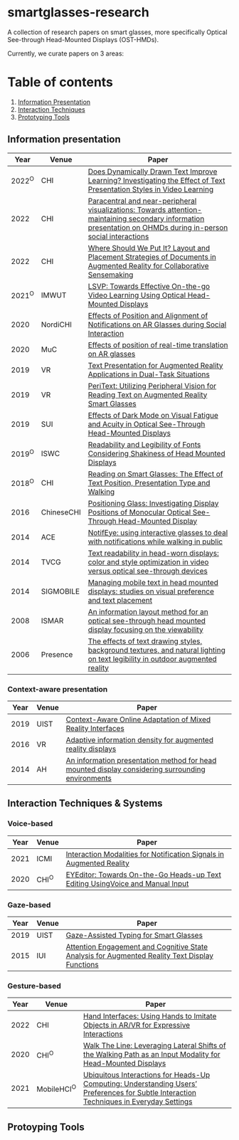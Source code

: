# smartglasses-research
A collection of research papers on smart glasses, more specifically Optical See-through Head-Mounted Displays (OST-HMDs). 

Currently, we curate papers on 3 areas:

# Table of contents
1. [Information Presentation](#design)
2. [Interaction Techniques](#interaction)
3. [Prototyping Tools](#prototype)

## Information presentation <a name="design"></a>

| Year | Venue | Paper                                                                                                                                                            |
|------|-------|------------------------------------------------------------------------------------------------------------------------------------------------------------------|
| 2022<sup>O</sup> | CHI   | [Does Dynamically Drawn Text Improve Learning? Investigating the Effect of Text Presentation Styles in Video Learning](https://doi.org/10.1145/3491102.3517499)  |
| 2022 | CHI   | [Paracentral and near-peripheral visualizations: Towards attention-maintaining secondary information presentation on OHMDs during in-person social interactions](https://doi.org/10.1145/3491102.3502127)  |
| 2022 | CHI   | [Where Should We Put It? Layout and Placement Strategies of Documents in Augmented Reality for Collaborative Sensemaking](https://doi.org/10.1145/3491102.3501946)  |
| 2021<sup>O</sup>  | IMWUT | [LSVP: Towards Effective On-the-go Video Learning Using Optical Head-Mounted Displays](https://doi.org/10.1145/3448118)                                          |
| 2020 | NordiCHI   | [Effects of Position and Alignment of Notifications on AR Glasses during Social Interaction](https://doi.org/10.1145/3419249.3420095)                       |
| 2020 | MuC   		| [Effects of position of real-time translation on AR glasses](https://doi.org/10.1145/3404983.3405523)                       |
| 2019 | VR   		| [Text Presentation for Augmented Reality Applications in Dual-Task Situations](https://doi.org/10.1109/VR.2019.8797992)                             |
| 2019 | VR   		| [PeriText: Utilizing Peripheral Vision for Reading Text on Augmented Reality Smart Glasses](https://doi.org/10.1109/VR.2019.8798065)                             |
| 2019 | SUI   		| [Effects of Dark Mode on Visual Fatigue and Acuity in Optical See-Through Head-Mounted Displays](https://doi.org/10.1145/3357251.3357584)                             |
| 2019<sup>O</sup> | ISWC   	| [Readability and Legibility of Fonts Considering Shakiness of Head Mounted Displays](https://doi.org/10.1145/3341163.3347748)                             |
| 2018<sup>O</sup> | CHI   		| [Reading on Smart Glasses: The Effect of Text Position, Presentation Type and Walking](https://doi.org/10.1145/3173574.3173619)                             |
| 2016 | ChineseCHI | [Positioning Glass: Investigating Display Positions of Monocular Optical See-Through Head-Mounted Display](https://doi.org/10.1145/2948708.2948713)          |
| 2014 | ACE 		| [NotifEye: using interactive glasses to deal with notifications while walking in public](https://doi.org/10.1145/2663806.2663824)    |
| 2014 | TVCG 		| [Text readability in head-worn displays: color and style optimization in video versus optical see-through devices](https://doi.org/10.1109/TVCG.2013.86)    |
| 2014 | SIGMOBILE 	| [Managing mobile text in head mounted displays: studies on visual preference and text placement](https://doi.org/10.1145/2636242.2636246)    |
| 2008 | ISMAR 		| [An information layout method for an optical see-through head mounted display focusing on the viewability](https://doi.org/10.1109/ISMAR.2008.4637340)    |
| 2006 | Presence   | [The effects of text drawing styles, background textures, and natural lighting on text legibility in outdoor augmented reality](https://doi.org/10.1162/pres.2006.15.1.16)|

### Context-aware presentation

| Year | Venue | Paper                                                                                                                                                            |
|------|-------|------------------------------------------------------------------------------------------------------------------------------------------------------------------|
| 2019 | UIST  | [Context-Aware Online Adaptation of Mixed Reality Interfaces](https://doi.org/10.1145/3332165.3347945)    |
| 2016 | VR    | [Adaptive information density for augmented reality displays](https://doi.org/10.1109/VR.2016.7504691)    |
| 2014 | AH    | [An information presentation method for head mounted display considering surrounding environments](https://doi.org/10.1145/2582051.2582098)    |

## Interaction Techniques & Systems <a name="interaction"></a>

### Voice-based 

| Year | Venue | Paper                                                                                                                                                            |
|------|-------|------------------------------------------------------------------------------------------------------------------------------------------------------------------|
| 2021 | ICMI  | [Interaction Modalities for Notification Signals in Augmented Reality](https://doi.org/10.1145/3462244.3479898)                                              	  |
| 2020 | CHI<sup>O</sup>   | [EYEditor: Towards On-the-Go Heads-up Text Editing UsingVoice and Manual Input](https://doi.org/10.1145/3313831.3376173)                                         |

### Gaze-based
| Year | Venue | Paper                                                                                                                                                            |
|------|-------|------------------------------------------------------------------------------------------------------------------------------------------------------------------|
| 2019 | UIST  | [Gaze-Assisted Typing for Smart Glasses](https://doi.org/10.1145/3332165.3347883)  		  |
| 2015 | IUI   | [Attention Engagement and Cognitive State Analysis for Augmented Reality Text Display Functions](https://doi.org/10.1145/2678025.2701384)  		  |

### Gesture-based
| Year | Venue | Paper                                                                                                                                                            |
|------|-------|------------------------------------------------------------------------------------------------------------------------------------------------------------------|
| 2022 | CHI   | [Hand Interfaces: Using Hands to Imitate Objects in AR/VR for Expressive Interactions](https://doi.org/10.1145/3491102.3501898)  		  |
| 2020 | CHI<sup>O</sup>   | [Walk The Line: Leveraging Lateral Shifts of the Walking Path as an Input Modality for Head-Mounted Displays](https://doi.org/10.1145/3313831.3376852)  		  |
| 2021 | MobileHCI<sup>O</sup>  | [Ubiquitous Interactions for Heads-Up Computing: Understanding Users’ Preferences for Subtle Interaction Techniques in Everyday Settings](https://doi.org/10.1145/3447526.3472035)                                          																																	      |
## Protoyping Tools <a name="prototype"></a>
